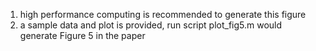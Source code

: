 1. high performance computing is recommended to generate this figure
2. a sample data and plot is provided, run script plot_fig5.m would generate Figure 5 in the paper
